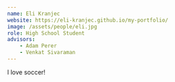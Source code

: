 ```yaml
---
name: Eli Kranjec
website: https://eli-kranjec.github.io/my-portfolio/
image: /assets/people/eli.jpg
role: High School Student
advisors:
    - Adam Perer
    - Venkat Sivaraman
---
```


I love soccer!
